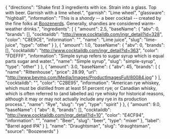 {
    "directions": "Shake first 3 ingredients with ice. Strain into a glass. Top with beer. Garnish with a lime wheel.",
    "garnish": "Lime wheel",
    "glassware": "highball",
    "information": "This is a *shandy* -- a beer cocktail -- created by the fine folks at [Boozenerds](http://boozenerds.com/2014/10/26/shandies/).  Generally, shandies are considered warm-weather drinks.",
    "ingredients": [
        {
            "amount": 2.5,
            "baseName": {
                "abv": 0,
                "brands": [],
                "cocktaildb": "http://www.cocktaildb.com/ingr_detail?id=328",
                "color": "C8E9CE",
                "information": "",
                "name": "Lime juice",
                "slug": "lime-juice",
                "type": "other"
            }
        },
        {
            "amount": 1.0,
            "baseName": {
                "abv": 0,
                "brands": [],
                "cocktaildb": "http://www.cocktaildb.com/ingr_detail?id=363",
                "color": "FDEFFF",
                "information": "Simple syrup refers to sugar syrup which is equal parts sugar and water.",
                "name": "Simple syrup",
                "slug": "simple-syrup",
                "type": "other"
            }
        },
        {
            "amount": 3.0,
            "baseName": {
                "abv": 45,
                "brands": [
                    {
                        "name": "Rittenhouse",
                        "price": 28.99,
                        "url": "http://www.bevmo.com/Media/Images/ProductImagesFull/80084.jpg"
                    }
                ],
                "cocktaildb": "",
                "color": "C2BE95",
                "information": "American rye whiskey, which must be distilled from at least 51 percent rye; or Canadian whisky, which is often referred to (and labelled as) rye whisky for historical reasons, although it may or may not actually include any rye in its production process.",
                "name": "Rye",
                "slug": "rye",
                "type": "spirit"
            }
        },
        {
            "amount": 9.0,
            "baseName": {
                "abv": 8,
                "brands": [],
                "cocktaildb": "http://www.cocktaildb.com/ingr_detail?id=10",
                "color": "E4CF94",
                "information": "",
                "name": "Beer",
                "slug": "beer",
                "type": "mixer"
            },
            "label": "Barrel aged IPA"
        }
    ],
    "name": "Draughtsman",
    "slug": "draughtsman",
    "source": "Boozenerds"
}